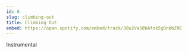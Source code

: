 ```yaml
---
id: 6
slug: climbing-out
title: Climbing Out
embed: https://open.spotify.com/embed/track/38u2VaS8bAfok5gOnbbZNE
---
```


Instrumental
